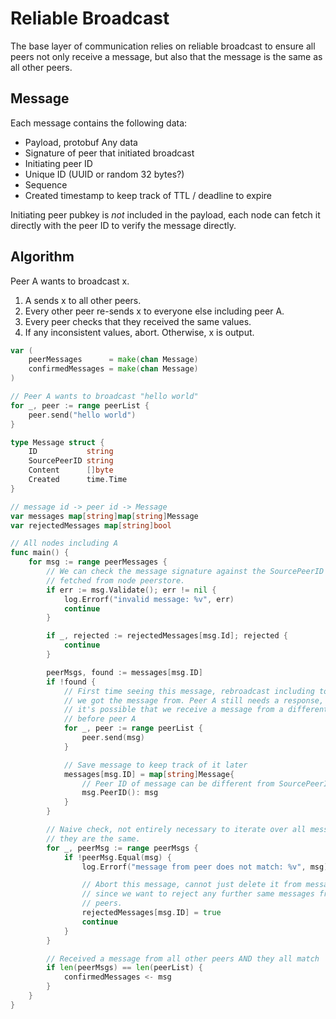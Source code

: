 # Reliable Broadcast

The base layer of communication relies on reliable broadcast to ensure all peers
not only receive a message, but also that the message is the same as all other
peers.

## Message

Each message contains the following data:

* Payload, protobuf Any data
* Signature of peer that initiated broadcast
* Initiating peer ID
* Unique ID (UUID or random 32 bytes?)
* Sequence
* Created timestamp to keep track of TTL / deadline to expire

Initiating peer pubkey is *not* included in the payload, each node can fetch it
directly with the peer ID to verify the message directly.

## Algorithm

Peer A wants to broadcast x.

1. A sends x to all other peers.
2. Every other peer re-sends x to everyone else including peer A.
3. Every peer checks that they received the same values.
4. If any inconsistent values, abort. Otherwise, x is output.

```go
var (
    peerMessages      = make(chan Message)
    confirmedMessages = make(chan Message)
)

// Peer A wants to broadcast "hello world"
for _, peer := range peerList {
    peer.send("hello world")
}

type Message struct {
    ID           string
    SourcePeerID string
    Content      []byte
    Created      time.Time
}

// message id -> peer id -> Message
var messages map[string]map[string]Message
var rejectedMessages map[string]bool

// All nodes including A
func main() {
    for msg := range peerMessages {
        // We can check the message signature against the SourcePeerID pubkey,
        // fetched from node peerstore.
        if err := msg.Validate(); err != nil {
            log.Errorf("invalid message: %v", err)
            continue
        }

        if _, rejected := rejectedMessages[msg.Id]; rejected {
            continue
        }

        peerMsgs, found := messages[msg.ID]
        if !found {
            // First time seeing this message, rebroadcast including to the peer
            // we got the message from. Peer A still needs a response, and
            // it's possible that we receive a message from a different peer
            // before peer A
            for _, peer := range peerList {
                peer.send(msg)
            }

            // Save message to keep track of it later
            messages[msg.ID] = map[string]Message{
                // Peer ID of message can be different from SourcePeerID
                msg.PeerID(): msg
            }
        }

        // Naive check, not entirely necessary to iterate over all messages if
        // they are the same.
        for _, peerMsg := range peerMsgs {
            if !peerMsg.Equal(msg) {
                log.Errorf("message from peer does not match: %v", msg)

                // Abort this message, cannot just delete it from messages map
                // since we want to reject any further same messages from other
                // peers.
                rejectedMessages[msg.ID] = true
                continue
            }
        }

        // Received a message from all other peers AND they all match
        if len(peerMsgs) == len(peerList) {
            confirmedMessages <- msg
        }
    }
}
```
